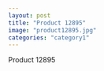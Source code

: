 ```yaml
---
layout: post
title: "Product 12895"
image: "product12895.jpg"
categories: "category1"
---
```

Product 12895
